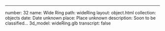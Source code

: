 ---

number: 32
name: Wide Ring
path: wideRing
layout: object.html
collection: objects
date: Date unknown
place: Place unknown
description: Soon to be classified...
3d_model: wideRing.glb
transcript: false
